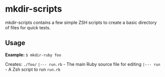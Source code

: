 # mkdir-scripts

mkdir-scripts contains a few simple ZSH scripts to create a basic directory of files for quick tests.

## Usage

**Example:**
`$ mkdir-ruby foo`

Creates:
`./foo/`
`|--- run.rb` - The main Ruby source file for editing
`|--- run` - A Zsh script to run `run.rb`

